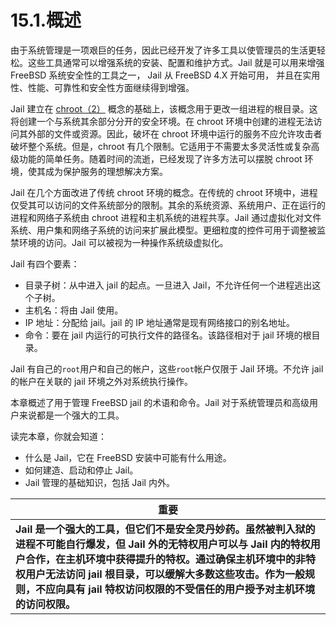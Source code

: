 # 15.1.概述

由于系统管理是一项艰巨的任务，因此已经开发了许多工具以使管理员的生活更轻松。这些工具通常可以增强系统的安装、配置和维护方式。Jail 就是可以用来增强 FreeBSD 系统安全性的工具之一， Jail 从 FreeBSD 4.X 开始可用， 并且在实用性、性能、可靠性和安全性方面继续得到增强。

Jail 建立在 [chroot（2）](https://www.freebsd.org/cgi/man.cgi?query=chroot&sektion=2&format=html) 概念的基础上，该概念用于更改一组进程的根目录。这将创建一个与系统其余部分分开的安全环境。在 chroot 环境中创建的进程无法访问其外部的文件或资源。因此，破坏在 chroot 环境中运行的服务不应允许攻击者破坏整个系统。但是，chroot 有几个限制。它适用于不需要太多灵活性或复杂高级功能的简单任务。随着时间的流逝，已经发现了许多方法可以摆脱 chroot 环境，使其成为保护服务的理想解决方案。

Jail 在几个方面改进了传统 chroot 环境的概念。在传统的 chroot 环境中，进程仅受其可以访问的文件系统部分的限制。其余的系统资源、系统用户、正在运行的进程和网络子系统由 chroot 进程和主机系统的进程共享。Jail 通过虚拟化对文件系统、用户集和网络子系统的访问来扩展此模型。更细粒度的控件可用于调整被监禁环境的访问。Jail 可以被视为一种操作系统级虚拟化。

Jail 有四个要素：

- 目录子树：从中进入 jail 的起点。一旦进入 Jail，不允许任何一个进程逃出这个子树。
- 主机名：将由 Jail 使用。
- IP 地址：分配给 jail。jail 的 IP 地址通常是现有网络接口的别名地址。
- 命令：要在 jail 内运行的可执行文件的路径名。该路径相对于 jail 环境的根目录。

Jail 有自己的`root`用户和自己的帐户，这些`root`帐户仅限于 Jail 环境。不允许 jail 的帐户在关联的 jail 环境之外对系统执行操作。

本章概述了用于管理 FreeBSD jail 的术语和命令。Jail 对于系统管理员和高级用户来说都是一个强大的工具。

读完本章，你就会知道：

- 什么是 Jail，它在 FreeBSD 安装中可能有什么用途。
- 如何建造、启动和停止 Jail。
- Jail 管理的基础知识，包括 Jail 内外。

| 重要                                                         |
| ------------------------------------------------------------ |
| **Jail 是一个强大的工具，但它们不是安全灵丹妙药。虽然被判入狱的进程不可能自行爆发，但 Jail 外的无特权用户可以与 Jail 内的特权用户合作，在主机环境中获得提升的特权。通过确保主机环境中的非特权用户无法访问 jail 根目录，可以缓解大多数这些攻击。作为一般规则，不应向具有 jail 特权访问权限的不受信任的用户授予对主机环境的访问权限。** |
